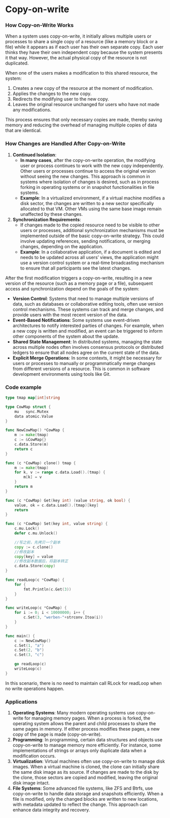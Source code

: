 # Copy-on-write

### How Copy-on-Write Works

When a system uses copy-on-write, it initially allows multiple users or processes to share a single copy of a resource (like a memory block or a file) while it appears as if each user has their own separate copy. Each user thinks they have their own independent copy because the system presents it that way. However, the actual physical copy of the resource is not duplicated.

When one of the users makes a modification to this shared resource, the system:

1. Creates a new copy of the resource at the moment of modification.
2. Applies the changes to the new copy.
3. Redirects the modifying user to the new copy.
4. Leaves the original resource unchanged for users who have not made any modifications.

This process ensures that only necessary copies are made, thereby saving memory and reducing the overhead of managing multiple copies of data that are identical.

### How Changes are Handled After Copy-on-Write

1. **Continued Isolation**:
   * **In many cases**, after the copy-on-write operation, the modifying user or process continues to work with the new copy independently. Other users or processes continue to access the original version without seeing the new changes. This approach is common in systems where isolation of changes is desired, such as in process forking in operating systems or in snapshot functionalities in file systems.
   * **Example**: In a virtualized environment, if a virtual machine modifies a disk sector, the changes are written to a new sector specifically allocated to that VM. Other VMs using the same base image remain unaffected by these changes.
2. **Synchronization Requirements**:
   * If changes made to the copied resource need to be visible to other users or processes, additional synchronization mechanisms must be implemented outside of the basic copy-on-write strategy. This could involve updating references, sending notifications, or merging changes, depending on the application.
   * **Example**: In a collaborative application, if a document is edited and needs to be updated across all users’ views, the application might use a version control system or a real-time broadcasting mechanism to ensure that all participants see the latest changes.

After the first modification triggers a copy-on-write, resulting in a new version of the resource (such as a memory page or a file), subsequent access and synchronization depend on the goals of the system:

* **Version Control**: Systems that need to manage multiple versions of data, such as databases or collaborative editing tools, often use version control mechanisms. These systems can track and merge changes, and provide users with the most recent version of the data.
* **Event-Based Notifications**: Some systems use event-driven architectures to notify interested parties of changes. For example, when a new copy is written and modified, an event can be triggered to inform other components of the system about the update.
* **Shared State Management**: In distributed systems, managing the state across multiple nodes often involves consensus protocols or distributed ledgers to ensure that all nodes agree on the current state of the data.
* **Explicit Merge Operations**: In some contexts, it might be necessary for users or processes to manually or programmatically merge changes from different versions of a resource. This is common in software development environments using tools like Git.

### Code example

```go
type tmap map[int]string

type CowMap struct {
	mu   sync.Mutex
	data atomic.Value
}

func NewCowMap() *CowMap {
	m := make(tmap)
	c := &CowMap{}
	c.data.Store(m)
	return c
}

func (c *CowMap) clone() tmap {
	m := make(tmap)
	for k, v := range c.data.Load().(tmap) {
		m[k] = v
	}
	return m
}

func (c *CowMap) Get(key int) (value string, ok bool) {
	value, ok = c.data.Load().(tmap)[key]
	return
}

func (c *CowMap) Set(key int, value string) {
	c.mu.Lock()
	defer c.mu.Unlock()

	//写之前，先拷贝一个副本
	copy := c.clone()
	//修改副本
	copy[key] = value
	//修改副本数据后，将副本转正
	c.data.Store(copy)
}

func readLoop(c *CowMap) {
	for {
		fmt.Println(c.Get(3))
	}
}

func writeLoop(c *CowMap) {
	for i := 0; i < 10000000; i++ {
		c.Set(3, "werben-"+strconv.Itoa(i))
	}
}

func main() {
	c := NewCowMap()
	c.Set(1, "a")
	c.Set(2, "b")
	c.Set(3, "c")

	go readLoop(c)
	writeLoop(c)
}
```

In this scenario, there is no need to maintain call RLock for readLoop when no write operations happen.

### Applications

1. **Operating Systems**: Many modern operating systems use copy-on-write for managing memory pages. When a process is forked, the operating system allows the parent and child processes to share the same pages in memory. If either process modifies these pages, a new copy of the page is made (copy-on-write).
2. **Programming**: In programming, certain data structures and objects use copy-on-write to manage memory more efficiently. For instance, some implementations of strings or arrays only duplicate data when a modification occurs.
3. **Virtualization**: Virtual machines often use copy-on-write to manage disk images. When a virtual machine is cloned, the clone can initially share the same disk image as its source. If changes are made to the disk by the clone, those sectors are copied and modified, leaving the original disk image intact.
4. **File Systems**: Some advanced file systems, like ZFS and Btrfs, use copy-on-write to handle data storage and snapshots efficiently. When a file is modified, only the changed blocks are written to new locations, with metadata updated to reflect the change. This approach can enhance data integrity and recovery.
